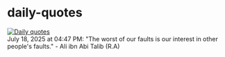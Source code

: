 # daily-quotes
[![Daily quotes](https://github.com/ceepu8/daily-quotes/actions/workflows/daily-quote.yml/badge.svg)](https://github.com/ceepu8/daily-quotes/actions/workflows/daily-quote.yml)<br/>
July 18, 2025 at 04:47 PM: "The worst of our faults is our interest in other people's faults." - Ali ibn Abi Talib (R.A)
